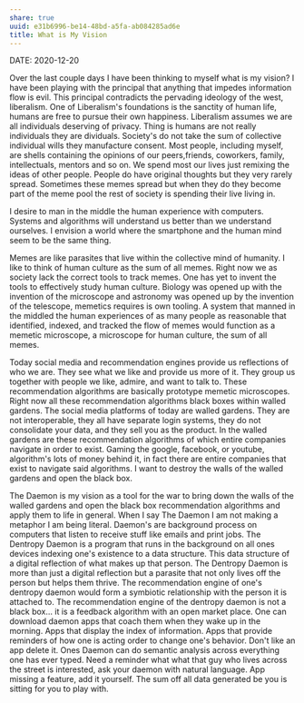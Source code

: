 ```yaml
---
share: true
uuid: e31b6996-be14-48bd-a5fa-ab084285ad6e
title: What is My Vision
---
```

DATE: 2020-12-20

Over the last couple days I have been thinking to myself what is my vision? I have been playing with the principal that anything that impedes information flow is evil. This principal contradicts the pervading ideology of the west, liberalism. One of Liberalism's foundations is the sanctity of human life, humans are free to pursue their own happiness. Liberalism assumes we are all individuals deserving of privacy. Thing is humans are not really individuals they are dividuals. Society's do not take the sum of collective individual wills they manufacture consent. Most people, including myself, are shells containing the opinions of our peers,friends, coworkers, family, intellectuals, mentors and so on. We spend most our lives just remixing the ideas of other people. People do have original thoughts but they very rarely spread. Sometimes these memes spread but when they do they become part of the meme pool the rest of society is spending their live living in.

I desire to man in the middle the human experience with computers. Systems and algorithms will understand us better than we understand ourselves. I envision a world where the smartphone and the human mind seem to be the same thing.

Memes are like parasites that live within the collective mind of humanity. I like to think of human culture as the sum of all memes. Right now we as society lack the correct tools to track memes. One has yet to invent the tools to effectively study human culture. Biology was opened up with the invention of the microscope and astronomy was opened up by the invention of the telescope, memetics requires is own tooling. A system that manned in the middled the human experiences of as many people as reasonable that identified, indexed, and tracked the flow of memes would function as a memetic microscope, a microscope for human culture, the sum of all memes.

Today social media and recommendation engines provide us reflections of who we are. They see what we like and provide us more of it. They group us together with people we like, admire, and want to talk to. These recommendation algorithms are basically prototype memetic microscopes. Right now all these recommendation algorithms black boxes within walled gardens. The social media platforms of today are walled gardens. They are not interoperable, they all have separate login systems, they do not consolidate your data, and they sell you as the product. In the walled gardens are these recommendation algorithms of which entire companies navigate in order to exist. Gaming the google, facebook, or youtube, algorithm's lots of money behind it, in fact there are entire companies that exist to navigate said algorithms. I want to destroy the walls of the walled gardens and open the black box.

The Daemon is my vision as a tool for the war to bring down the walls of the walled gardens and open the black box recommendation algorithms and apply them to life in general. When I say The Daemon I am not making a metaphor I am being literal. Daemon's are background process on computers that listen to receive stuff like emails and print jobs. The Dentropy Daemon is a program that runs in the background on all ones devices indexing one's existence to a data structure. This data structure of a digital reflection of what makes up that person. The Dentropy Daemon is more than just a digital reflection but a parasite that not only lives off the person but helps them thrive. The recommendation engine of one's dentropy daemon would form a symbiotic relationship with the person it is attached to. The recommendation engine of the dentropy daemon is not a black box... it is a feedback algorithm with an open market place. One can download daemon apps that coach them when they wake up in the morning. Apps that display the index of information. Apps that provide reminders of how one is acting order to change one's behavior. Don't like an app delete it. Ones Daemon can do semantic analysis across everything one has ever typed. Need a reminder what what that guy who lives across the street is interested, ask your daemon with natural language. App missing a feature, add it yourself. The sum off all data generated be you is sitting for you to play with.